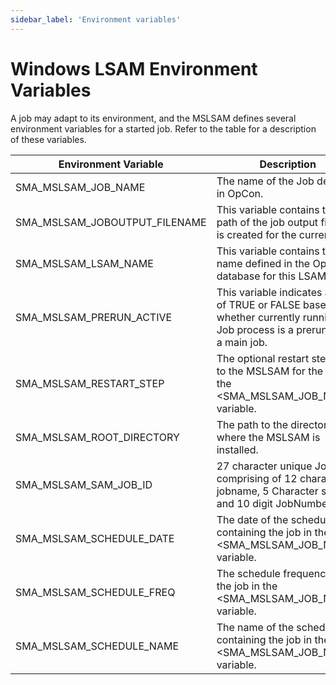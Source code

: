 ```yaml
---
sidebar_label: 'Environment variables'
---
```


# Windows LSAM Environment Variables

A job may adapt to its environment, and the MSLSAM defines several environment variables for a started job. Refer to the table for a description of these variables.

|Environment Variable|Description|
|--- |--- |
|SMA_MSLSAM_JOB_NAME|The name of the Job defined in OpCon.|
|SMA_MSLSAM_JOBOUTPUT_FILENAME|This variable contains the full path of the job output file that is created for the current job.|
|SMA_MSLSAM_LSAM_NAME|This variable contains the name defined in the OpCon database for this LSAM.|
|SMA_MSLSAM_PRERUN_ACTIVE|This variable indicates a value of TRUE or FALSE based on whether currently running Job process is a prerun job or a main job.|
|SMA_MSLSAM_RESTART_STEP|The optional restart step sent to the MSLSAM for the job in the <SMA_MSLSAM_JOB_NAME> variable.|
|SMA_MSLSAM_ROOT_DIRECTORY|The path to the directory where the MSLSAM is installed.|
|SMA_MSLSAM_SAM_JOB_ID|27 character unique Job ID comprising of 12 character jobname, 5 Character space, and 10 digit JobNumber.|
|SMA_MSLSAM_SCHEDULE_DATE|The date of the schedule containing the job in the <SMA_MSLSAM_JOB_NAME> variable.|
|SMA_MSLSAM_SCHEDULE_FREQ|The schedule frequency of the job in the <SMA_MSLSAM_JOB_NAME> variable.|
|SMA_MSLSAM_SCHEDULE_NAME|The name of the schedule containing the job in the <SMA_MSLSAM_JOB_NAME> variable.|

